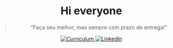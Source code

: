 <h1 align="center">
    Hi everyone
</h1>

<blockquote align="center">“Faça seu melhor, mas sempre com prazo de entrega!”</blockquote>

<p align="center">
  <a href="https://my.indeed.com/p/neylanios-gik0yiv">
    <img alt="Curriculum" src="https://img.shields.io/static/v1?label=&message=Curriculum&color=gray">          
  </a>
  <a href="https://www.linkedin.com/in/neylanio-soares/">
    <img alt="LinkedIn" src="https://img.shields.io/static/v1?label=&message=LinkdIn&color=blue">          
  </a>
</p>
